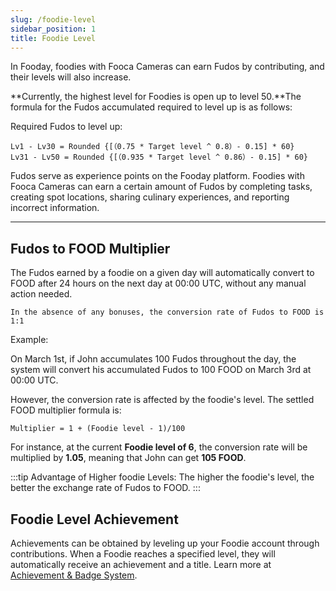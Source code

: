 ```yaml
---
slug: /foodie-level
sidebar_position: 1
title: Foodie Level
---
```


In Fooday, foodies with Fooca Cameras can earn Fudos by contributing, and their levels will also increase.

**Currently, the highest level for Foodies is open up to level 50.**The formula for the Fudos accumulated required to level up is as follows:

Required Fudos to level up:
```
Lv1 - Lv30 = Rounded {[（0.75 * Target level ^ 0.8）- 0.15] * 60}
Lv31 - Lv50 = Rounded {[（0.935 * Target level ^ 0.86）- 0.15] * 60}
```

Fudos serve as experience points on the Fooday platform. Foodies with Fooca Cameras can earn a certain amount of Fudos by completing tasks, creating spot locations, sharing culinary experiences, and reporting incorrect information.

***

## Fudos to FOOD Multiplier

The Fudos earned by a foodie on a given day will automatically convert to FOOD after 24 hours on the next day at 00:00 UTC, without any manual action needed.

```
In the absence of any bonuses, the conversion rate of Fudos to FOOD is 1:1
```

Example: 

On March 1st, if John accumulates 100 Fudos throughout the day, the system will convert his accumulated Fudos to 100 FOOD on March 3rd at 00:00 UTC.

However, the conversion rate is affected by the foodie's level. The settled FOOD multiplier formula is:

```
Multiplier = 1 + (Foodie level - 1)/100
```

For instance, at the current **Foodie level of 6**, the conversion rate will be multiplied by **1.05**, meaning that John can get **105 FOOD**.

:::tip
Advantage of Higher foodie Levels: The higher the foodie's level, the better the exchange rate of Fudos to FOOD.
:::

## Foodie Level Achievement

Achievements can be obtained by leveling up your Foodie account through contributions. When a Foodie reaches a specified level, they will automatically receive an achievement and a title. Learn more at [Achievement & Badge System](/achievement-and-badge-system).
